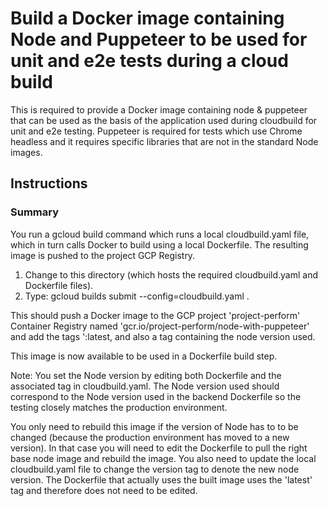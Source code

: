 # Build a Docker image containing Node and Puppeteer to be used for unit and e2e tests during a cloud build

This is required to provide a Docker image containing node & puppeteer that can be used as the basis of the application used during cloudbuild for unit and e2e testing.  Puppeteer is required for tests which use Chrome headless and it requires specific libraries that are not in the standard Node images.

## Instructions

### Summary

You run a gcloud build command which runs a local cloudbuild.yaml file, which in turn calls Docker to build using a local Dockerfile.  The resulting image is pushed to the project GCP Registry.

1. Change to this directory (which hosts the required cloudbuild.yaml and Dockerfile files).
2. Type: gcloud builds submit --config=cloudbuild.yaml .

This should push a Docker image to the GCP project 'project-perform' Container Registry named 'gcr.io/project-perform/node-with-puppeteer' and add the tags ':latest, and also a tag containing the node version used.  

This image is now available to be used in a Dockerfile build step.

Note:
You set the Node version by editing both Dockerfile and the associated tag in cloudbuild.yaml.
The Node version used should correspond to the Node version used in the backend Dockerfile so the testing closely matches the production environment.

You only need to rebuild this image if the version of Node has to to be changed (because the production environment has moved to a new version). In that case you will need to edit the Dockerfile to pull the right base node image and rebuild the image.  You also need to update the local cloudbuild.yaml file to change the version tag to denote the new node version.  The Dockerfile that actually uses the built image uses the 'latest' tag and therefore does not need to be edited.
